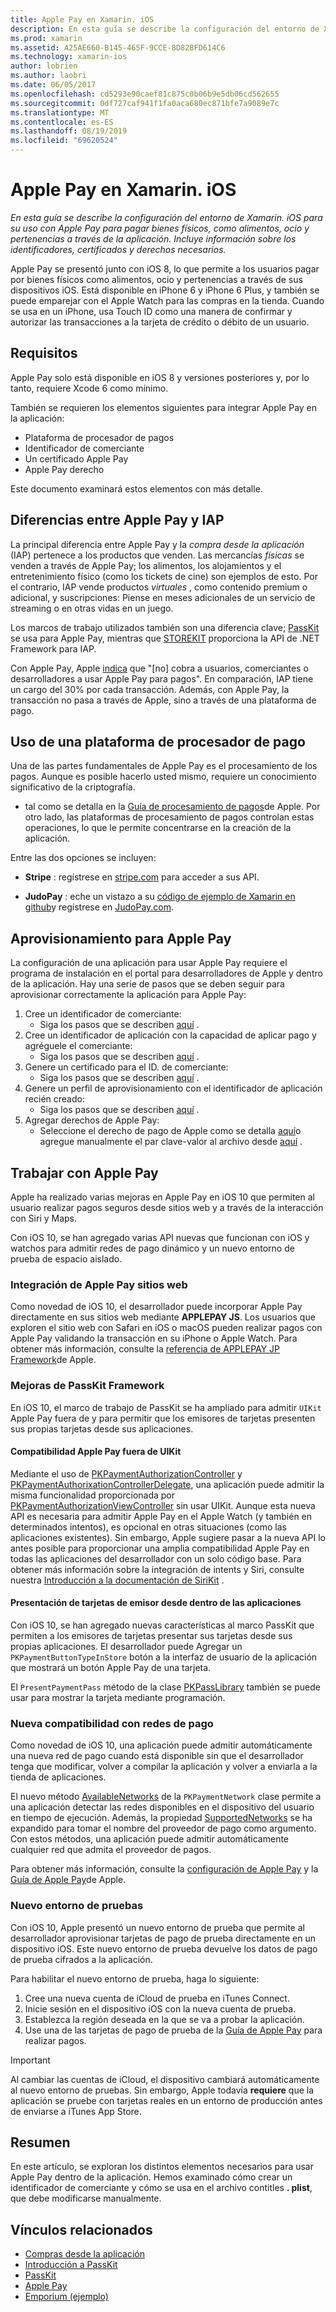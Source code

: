 ```yaml
---
title: Apple Pay en Xamarin. iOS
description: En esta guía se describe la configuración del entorno de Xamarin. iOS para su uso con Apple Pay para pagar bienes físicos, como alimentos, ocio y pertenencias a través de la aplicación. Incluye información sobre los identificadores, certificados y derechos necesarios.
ms.prod: xamarin
ms.assetid: A25AE660-B145-465F-9CCE-8D82BFD614C6
ms.technology: xamarin-ios
author: lobrien
ms.author: laobri
ms.date: 06/05/2017
ms.openlocfilehash: cd5293e90caef81c875c0b06b9e5db06cd562655
ms.sourcegitcommit: 0df727caf941f1fa0aca680ec871bfe7a9089e7c
ms.translationtype: MT
ms.contentlocale: es-ES
ms.lasthandoff: 08/19/2019
ms.locfileid: "69620524"
---
```

# <a name="apple-pay-in-xamarinios"></a>Apple Pay en Xamarin. iOS

_En esta guía se describe la configuración del entorno de Xamarin. iOS para su uso con Apple Pay para pagar bienes físicos, como alimentos, ocio y pertenencias a través de la aplicación. Incluye información sobre los identificadores, certificados y derechos necesarios._

Apple Pay se presentó junto con iOS 8, lo que permite a los usuarios pagar por bienes físicos como alimentos, ocio y pertenencias a través de sus dispositivos iOS. Está disponible en iPhone 6 y iPhone 6 Plus, y también se puede emparejar con el Apple Watch para las compras en la tienda. Cuando se usa en un iPhone, usa Touch ID como una manera de confirmar y autorizar las transacciones a la tarjeta de crédito o débito de un usuario.

## <a name="requirements"></a>Requisitos

Apple Pay solo está disponible en iOS 8 y versiones posteriores y, por lo tanto, requiere Xcode 6 como mínimo.

También se requieren los elementos siguientes para integrar Apple Pay en la aplicación:

- Plataforma de procesador de pagos
- Identificador de comerciante
- Un certificado Apple Pay
- Apple Pay derecho

Este documento examinará estos elementos con más detalle.

## <a name="differences-between-apple-pay-and-iap"></a>Diferencias entre Apple Pay y IAP

La principal diferencia entre Apple Pay y la *compra desde la aplicación* (IAP) pertenece a los productos que venden. Las mercancías *físicas* se venden a través de Apple Pay; los alimentos, los alojamientos y el entretenimiento físico (como los tickets de cine) son ejemplos de esto. Por el contrario, IAP vende productos *virtuales* , como contenido premium o adicional, y suscripciones: Piense en meses adicionales de un servicio de streaming o en otras vidas en un juego.

Los marcos de trabajo utilizados también son una diferencia clave; [PassKit](https://developer.apple.com/library/ios/documentation/PassKit/Reference/PKPaymentAuthorizationViewController_Ref/) se usa para Apple Pay, mientras que [STOREKIT](https://developer.apple.com/library/ios/documentation/PassKit/Reference/PKPaymentAuthorizationViewController_Ref/) proporciona la API de .NET Framework para IAP.

Con Apple Pay, Apple [indica](https://developer.apple.com/apple-pay/Getting-Started-with-Apple-Pay.pdf) que "[no] cobra a usuarios, comerciantes o desarrolladores a usar Apple Pay para pagos". En comparación, IAP tiene un cargo del 30% por cada transacción. Además, con Apple Pay, la transacción no pasa a través de Apple, sino a través de una plataforma de pago.

## <a name="using-a-payment-processor-platform"></a>Uso de una plataforma de procesador de pago

Una de las partes fundamentales de Apple Pay es el procesamiento de los pagos. Aunque es posible hacerlo usted mismo, requiere un conocimiento significativo de la criptografía.
- tal como se detalla en la [Guía de procesamiento de pagos](https://developer.apple.com/library/ios/ApplePay_Guide/ProcessPayment.html)de Apple.
Por otro lado, las plataformas de procesamiento de pagos controlan estas operaciones, lo que le permite concentrarse en la creación de la aplicación.

Entre las dos opciones se incluyen:

- **Stripe** : regístrese en [stripe.com](https://stripe.com/) para acceder a sus API.

- **JudoPay** : eche un vistazo a su [código de ejemplo de Xamarin en github](https://github.com/Judopay/Xamarin-Sample-App)y regístrese en [JudoPay.com](https://www.judopay.com/).

## <a name="provisioning-for-apple-pay"></a>Aprovisionamiento para Apple Pay

La configuración de una aplicación para usar Apple Pay requiere el programa de instalación en el portal para desarrolladores de Apple y dentro de la aplicación. Hay una serie de pasos que se deben seguir para aprovisionar correctamente la aplicación para Apple Pay:

1. Cree un identificador de comerciante:
    - Siga los pasos que se describen [aquí](~/ios/deploy-test/provisioning/capabilities/apple-pay-capabilities.md#merchantid) .
2. Cree un identificador de aplicación con la capacidad de aplicar pago y agréguele el comerciante:
    - Siga los pasos que se describen [aquí](~/ios/deploy-test/provisioning/capabilities/apple-pay-capabilities.md#appid) .
3. Genere un certificado para el ID. de comerciante:
    - Siga los pasos que se describen [aquí](~/ios/deploy-test/provisioning/capabilities/apple-pay-capabilities.md#certificate) .
4. Genere un perfil de aprovisionamiento con el identificador de aplicación recién creado:
    - Siga los pasos que se describen [aquí](~/ios/get-started/installation/device-provisioning/manual-provisioning.md#provisioning) .
5. Agregar derechos de Apple Pay:
    - Seleccione el derecho de pago de Apple como se detalla [aquí](~/ios/deploy-test/provisioning/entitlements.md)o agregue manualmente el par clave-valor al archivo desde [aquí](~/ios/deploy-test/provisioning/entitlements.md) .

## <a name="working-with-apple-pay"></a>Trabajar con Apple Pay

Apple ha realizado varias mejoras en Apple Pay en iOS 10 que permiten al usuario realizar pagos seguros desde sitios web y a través de la interacción con Siri y Maps.

Con iOS 10, se han agregado varias API nuevas que funcionan con iOS y watchos para admitir redes de pago dinámico y un nuevo entorno de prueba de espacio aislado.

### <a name="apple-pay-website-integration"></a>Integración de Apple Pay sitios web

Como novedad de iOS 10, el desarrollador puede incorporar Apple Pay directamente en sus sitios web mediante **APPLEPAY JS**. Los usuarios que exploren el sitio web con Safari en iOS o macOS pueden realizar pagos con Apple Pay validando la transacción en su iPhone o Apple Watch. Para obtener más información, consulte la [referencia de APPLEPAY JP Framework](https://developer.apple.com/reference/applepayjs)de Apple.

### <a name="passkit-framework-enhancements"></a>Mejoras de PassKit Framework

En iOS 10, el marco de trabajo de PassKit se ha ampliado para admitir `UIKit` Apple Pay fuera de y para permitir que los emisores de tarjetas presenten sus propias tarjetas desde sus aplicaciones.


#### <a name="supporting-apple-pay-outside-of-uikit"></a>Compatibilidad Apple Pay fuera de UIKit

Mediante el uso de [PKPaymentAuthorizationController](https://developer.apple.com/reference/passkit/pkpaymentauthorizationcontroller) y [PKPaymentAuthorixationControllerDelegate](https://developer.apple.com/reference/passkit/pkpaymentauthorizationcontrollerdelegate), una aplicación puede admitir la misma funcionalidad proporcionada por [PKPaymentAuthorizationViewController](https://developer.apple.com/reference/passkit/pkpaymentauthorizationviewcontroller) sin usar UIKit. Aunque esta nueva API es necesaria para admitir Apple Pay en el Apple Watch (y también en determinados intentos), es opcional en otras situaciones (como las aplicaciones existentes). Sin embargo, Apple sugiere pasar a la nueva API lo antes posible para proporcionar una amplia compatibilidad Apple Pay en todas las aplicaciones del desarrollador con un solo código base. Para obtener más información sobre la integración de intents y Siri, consulte nuestra [Introducción a la documentación de SiriKit](~/ios/platform/sirikit/index.md) .

#### <a name="presenting-issuer-cards-from-within-apps"></a>Presentación de tarjetas de emisor desde dentro de las aplicaciones

Con iOS 10, se han agregado nuevas características al marco PassKit que permiten a los emisores de tarjetas presentar sus tarjetas desde sus propias aplicaciones. El desarrollador puede Agregar un `PKPaymentButtonTypeInStore` botón a la interfaz de usuario de la aplicación que mostrará un botón Apple Pay de una tarjeta.

El `PresentPaymentPass` método de la clase [PKPassLibrary](https://developer.apple.com/reference/passkit/pkpasslibrary) también se puede usar para mostrar la tarjeta mediante programación.

### <a name="new-payment-network-support"></a>Nueva compatibilidad con redes de pago

Como novedad de iOS 10, una aplicación puede admitir automáticamente una nueva red de pago cuando está disponible sin que el desarrollador tenga que modificar, volver a compilar la aplicación y volver a enviarla a la tienda de aplicaciones.

El nuevo método [AvailableNetworks](https://developer.apple.com/reference/passkit/pkpaymentrequest/1833288-availablenetworks) de la `PKPaymentNetwork` clase permite a una aplicación detectar las redes disponibles en el dispositivo del usuario en tiempo de ejecución. Además, la propiedad [SupportedNetworks](https://developer.apple.com/reference/passkit/pkpaymentrequest/1619329-supportednetworks) se ha expandido para tomar el nombre del proveedor de pago como argumento. Con estos métodos, una aplicación puede admitir automáticamente cualquier red que admita el proveedor de pagos.

Para obtener más información, consulte la [configuración de Apple Pay](~/ios/platform/apple-pay.md) y la [Guía de Apple Pay](https://developer.apple.com/apple-pay/)de Apple.

### <a name="new-testing-environment"></a>Nuevo entorno de pruebas

Con iOS 10, Apple presentó un nuevo entorno de prueba que permite al desarrollador aprovisionar tarjetas de pago de prueba directamente en un dispositivo iOS. Este nuevo entorno de prueba devuelve los datos de pago de prueba cifrados a la aplicación.

Para habilitar el nuevo entorno de prueba, haga lo siguiente:

1. Cree una nueva cuenta de iCloud de prueba en iTunes Connect.
2. Inicie sesión en el dispositivo iOS con la nueva cuenta de prueba.
3. Establezca la región deseada en la que se va a probar la aplicación.
4. Use una de las tarjetas de pago de prueba de la [Guía de Apple Pay](https://developer.apple.com/apple-pay/) para realizar pagos.

> [!IMPORTANT]
> Al cambiar las cuentas de iCloud, el dispositivo cambiará automáticamente al nuevo entorno de pruebas. Sin embargo, Apple todavía **requiere** que la aplicación se pruebe con tarjetas reales en un entorno de producción antes de enviarse a iTunes App Store.

## <a name="summary"></a>Resumen

En este artículo, se exploran los distintos elementos necesarios para usar Apple Pay dentro de la aplicación. Hemos examinado cómo crear un identificador de comerciante y cómo se usa en el archivo contitles **. plist**, que debe modificarse manualmente.

## <a name="related-links"></a>Vínculos relacionados

- [Compras desde la aplicación](~/ios/platform/in-app-purchasing/index.md)
- [Introducción a PassKit](~/ios/platform/passkit.md)
- [PassKit](https://developer.apple.com/library/ios/documentation/PassKit/Reference/PKPaymentAuthorizationViewController_Ref/)
- [Apple Pay](https://developer.apple.com/apple-pay/)
- [Emporium (ejemplo)](https://docs.microsoft.com/samples/xamarin/ios-samples/ios9-emporium)
